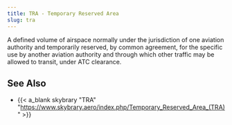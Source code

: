 ```yaml
---
title: TRA - Temporary Reserved Area
slug: tra
---
```


A defined volume of airspace normally under the jurisdiction of one
aviation authority and temporarily reserved, by common agreement,
for the specific use by another aviation authority and through which
other traffic may be allowed to transit, under ATC clearance.

## See Also

* {{< a_blank skybrary "TRA" "https://www.skybrary.aero/index.php/Temporary_Reserved_Area_(TRA)" >}}

